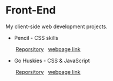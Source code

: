 # Front-End

My client-side web development projects.

* Pencil - CSS skills

&nbsp;&nbsp;&nbsp;&nbsp;&nbsp;&nbsp;&nbsp;[Reporsitory](https://github.com/EmilyCheoh/Front-End/tree/master/Pencil)
&nbsp;&nbsp;[webpage link](https://info343a-au17.github.io/challenges-EmilyCheoh/challenge3/)

* Go Huskies - CSS & JavaScript

&nbsp;&nbsp;&nbsp;&nbsp;&nbsp;&nbsp;&nbsp;[Reporsitory](https://github.com/EmilyCheoh/Front-End/tree/master/Go-Huskies)
&nbsp;&nbsp;[webpage link](https://info343a-au17.github.io/challenges-EmilyCheoh/challenge4/)

